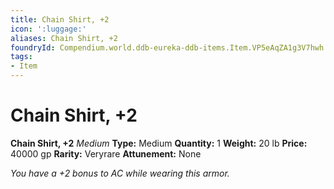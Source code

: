 ```yaml
---
title: Chain Shirt, +2
icon: ':luggage:'
aliases: Chain Shirt, +2
foundryId: Compendium.world.ddb-eureka-ddb-items.Item.VP5eAqZA1g3V7hwh
tags:
- Item
---
```


# Chain Shirt, +2

**Chain Shirt, +2**
_Medium_
**Type:** Medium
**Quantity:** 1
**Weight:** 20 lb
**Price:** 40000 gp
**Rarity:** Veryrare
**Attunement:** None

*You have a +2 bonus to AC while wearing this armor.*